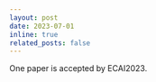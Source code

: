 ```yaml
---
layout: post
date: 2023-07-01
inline: true
related_posts: false
---
```


One paper is accepted by ECAI2023.
